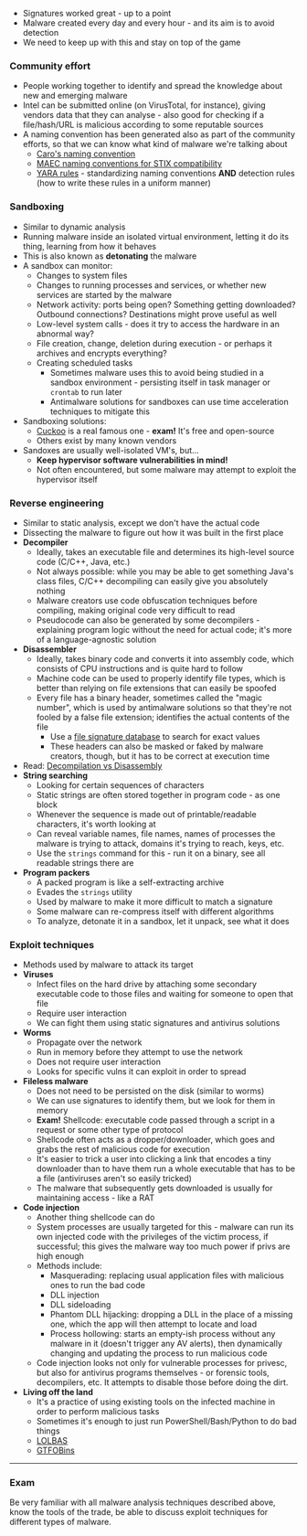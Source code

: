 - Signatures worked great - up to a point
- Malware created every day and every hour - and its aim is to avoid detection
- We need to keep up with this and stay on top of the game

### Community effort

- People working together to identify and spread the knowledge about new and emerging malware
- Intel can be submitted online (on VirusTotal, for instance), giving vendors data that they can analyse - also good for checking if a file/hash/URL is malicious according to some reputable sources
- A naming convention has been generated also as part of the community efforts, so that we can know what kind of malware we're talking about
	- [Caro's naming convention](http://www.caro.org/articles/naming.html)
	- [MAEC naming conventions for STIX compatibility](https://maecproject.github.io/about-maec/)
	- [YARA rules](https://yara.readthedocs.io/en/stable/) - standardizing naming conventions **AND** detection rules (how to write these rules in a uniform manner)

### Sandboxing

- Similar to dynamic analysis
- Running malware inside an isolated virtual environment, letting it do its thing, learning from how it behaves
- This is also known as **detonating** the malware
- A sandbox can monitor:
	- Changes to system files
	- Changes to running processes and services, or whether new services are started by the malware
	- Network activity: ports being open? Something getting downloaded? Outbound connections? Destinations might prove useful as well
	- Low-level system calls - does it try to access the hardware in an abnormal way?
	- File creation, change, deletion during execution - or perhaps it archives and encrypts everything?
	- Creating scheduled tasks 
		- Sometimes malware uses this to avoid being studied in a sandbox environment - persisting itself in task manager or `crontab` to run later
		- Antimalware solutions for sandboxes can use time acceleration techniques to mitigate this
- Sandboxing solutions:
	- [Cuckoo](https://cuckoosandbox.org/) is a real famous one - **exam!** It's free and open-source
	- Others exist by many known vendors
- Sandoxes are usually well-isolated VM's, but...
	- **Keep hypervisor software vulnerabilities in mind!**
	- Not often encountered, but some malware may attempt to exploit the hypervisor itself

### Reverse engineering

- Similar to static analysis, except we don't have the actual code
- Dissecting the malware to figure out how it was built in the first place
- **Decompiler**
	- Ideally, takes an executable file and determines its high-level source code (C/C++, Java, etc.)
	- Not always possible: while you may be able to get something Java's class files, C/C++ decompiling can easily give you absolutely nothing
	- Malware creators use code obfuscation techniques before compiling, making original code very difficult to read 
	- Pseudocode can also be generated by some decompilers - explaining program logic without the need for actual code; it's more of a language-agnostic solution
- **Disassembler**
	- Ideally, takes binary code and converts it into assembly code, which consists of CPU instructions and is quite hard to follow
	- Machine code can be used to properly identify file types, which is better than relying on file extensions that can easily be spoofed
	- Every file has a binary header, sometimes called the "magic number", which is used by antimalware solutions so that they're not fooled by a false file extension; identifies the actual contents of the file
		- Use a [file signature database](https://www.garykessler.net/library/file_sigs.html) to search for exact values
		- These headers can also be masked or faked by malware creators, though, but it has to be correct at execution time
- Read: [Decompilation vs Disassembly](https://www.hex-rays.com/decompiler/decompilation_vs_disassembly/)
- **String searching**
	- Looking for certain sequences of characters
	- Static strings are often stored together in program code - as one block
	- Whenever the sequence is made out of printable/readable characters, it's worth looking at
	- Can reveal variable names, file names, names of processes the malware is trying to attack, domains it's trying to reach, keys, etc.
	- Use the `strings` command for this - run it on a binary, see all readable strings there are
- **Program packers**
	- A packed program is like a self-extracting archive
	- Evades the `strings` utility
	- Used by malware to make it more difficult to match a signature
	- Some malware can re-compress itself with different algorithms
	- To analyze, detonate it in a sandbox, let it unpack, see what it does 

### Exploit techniques

- Methods used by malware to attack its target
- **Viruses**
	- Infect files on the hard drive by attaching some secondary executable code to those files and waiting for someone to open that file
	- Require user interaction
	- We can fight them using static signatures and antivirus solutions
- **Worms**
	- Propagate over the network
	- Run in memory before they attempt to use the network
	- Does not require user interaction
	- Looks for specific vulns it can exploit in order to spread
- **Fileless malware**
	- Does not need to be persisted on the disk (similar to worms)
	- We can use signatures to identify them, but we look for them in memory
	- **Exam!** Shellcode: executable code passed through a script in a request or some other type of protocol
	- Shellcode often acts as a dropper/downloader, which goes and grabs the rest of malicious code for execution
	- It's easier to trick a user into clicking a link that encodes a tiny downloader than to have them run a whole executable that has to be a file (antiviruses aren't so easily tricked)
	- The malware that subsequently gets downloaded is usually for maintaining access - like a RAT
- **Code injection**
	- Another thing shellcode can do
	- System processes are usually targeted for this - malware can run its own injected code with the privileges of the victim process, if successful; this gives the malware way too much power if privs are high enough
	- Methods include:
		- Masquerading: replacing usual application files with malicious ones to run the bad code
		- DLL injection
		- DLL sideloading
		- Phantom DLL hijacking: dropping a DLL in the place of a missing one, which the app will then attempt to locate and load 
		- Process hollowing: starts an empty-ish process without any malware in it (doesn't trigger any AV alerts), then dynamically changing and updating the process to run malicious code
	- Code injection looks not only for vulnerable processes for privesc, but also for antivirus programs themselves - or forensic tools, decompilers, etc. It attempts to disable those before doing the dirt.
- **Living off the land**
	- It's a practice of using existing tools on the infected machine in order to perform malicious tasks
	- Sometimes it's enough to just run PowerShell/Bash/Python to do bad things
	- [LOLBAS](https://lolbas-project.github.io/#)
	- [GTFOBins](https://gtfobins.github.io/)

---

### Exam

Be very familiar with all malware analysis techniques described above, know the tools of the trade, be able to discuss exploit techniques for different types of malware. 